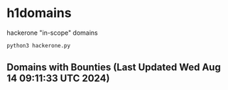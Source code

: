 # h1domains
hackerone "in-scope" domains

`python3 hackerone.py`
## Domains with Bounties (Last Updated Wed Aug 14 09:11:33 UTC 2024)
```

```
